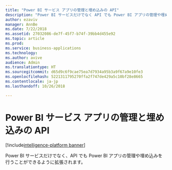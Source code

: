 ```yaml
---
title: "Power BI サービス アプリの管理と埋め込みの API"
description: "Power BI サービスだけでなく API でも Power BI アプリの管理や埋め込みを行うことができる拡張"
author: ezaviv
manager: AnnBe
ms.date: 7/22/2018
ms.assetid: 27032086-de7f-45f7-b74f-39bb4d455e92
ms.topic: article
ms.prod: 
ms.service: business-applications
ms.technology: 
ms.author: avive
audience: Admin
ms.translationtype: HT
ms.sourcegitcommit: d65d9c6f9cae75ea7d7934a95b3a9f67a9e10fe3
ms.openlocfilehash: 5221311795270ffa2f747de429a5c10bf28e8665
ms.contentlocale: ja-jp
ms.lasthandoff: 10/26/2018

---
```

# <a name="apis-to-manage-and-embed-power-bi-service-apps"></a>Power BI サービス アプリの管理と埋め込みの API

[!include[intelligence-platform banner](../../includes/intelligence-platform.md)]

Power BI サービスだけでなく、API でも Power BI アプリの管理や埋め込みを行うことができるように拡張されます。

